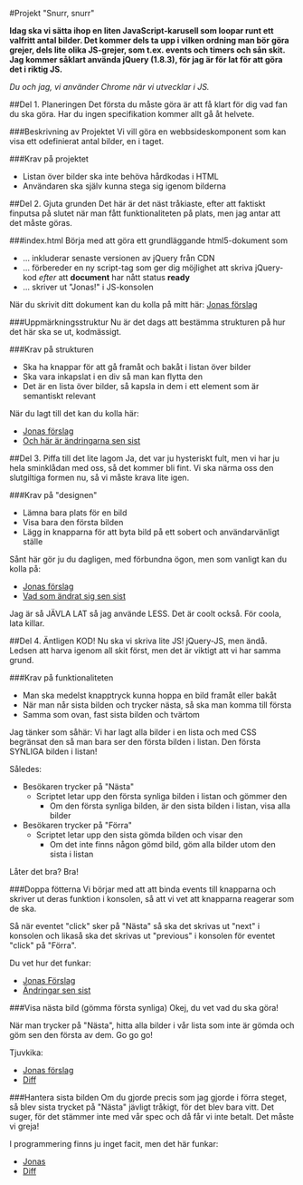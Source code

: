 #Projekt "Snurr, snurr"

**Idag ska vi sätta ihop en liten JavaScript-karusell som loopar runt ett valfritt antal bilder. Det kommer dels ta upp i vilken ordning man bör göra grejer, dels lite olika JS-grejer, som t.ex. events och timers och sån skit. Jag kommer såklart använda jQuery (1.8.3), för jag är för lat för att göra det i riktig JS.**

_Du och jag, vi använder Chrome när vi utvecklar i JS._

##Del 1. Planeringen
Det första du måste göra är att få klart för dig vad fan du ska göra. Har du ingen specifikation kommer allt gå åt helvete. 

###Beskrivning av Projektet
Vi vill göra en webbsideskomponent som kan visa ett odefinierat antal bilder, en i taget.

###Krav på projektet
- Listan över bilder ska inte behöva hårdkodas i HTML
- Användaren ska själv kunna stega sig igenom bilderna

##Del 2. Gjuta grunden
Det här är det näst tråkiaste, efter att faktiskt finputsa på slutet när man fått funktionaliteten på plats, men jag antar att det måste göras.

###index.html
Börja med att göra ett grundläggande html5-dokument som

- … inkluderar senaste versionen av jQuery från CDN
- … förbereder en ny script-tag som ger dig möjlighet att skriva jQuery-kod _efter_ att **document** har nått status **ready**
- … skriver ut "Jonas!" i JS-konsolen

När du skrivit ditt dokument kan du kolla på mitt här: [Jonas förslag](https://github.com/cjgk/beargramming/blob/15016a265c7b4dd84776f50273520451f762dfd3/index.html)

###Uppmärkningsstruktur
Nu är det dags att bestämma strukturen på hur det här ska se ut, kodmässigt.

###Krav på strukturen
- Ska ha knappar för att gå framåt och bakåt i listan över bilder
- Ska vara inkapslat i en div så man kan flytta den
- Det är en lista över bilder, så kapsla in dem i ett element som är semantiskt relevant

När du lagt till det kan du kolla här: 

- [Jonas förslag](https://github.com/cjgk/beargramming/blob/f649e60436d8100d718bf7e1aeb563179017f1a6/index.html) 
- [Och här är ändringarna sen sist](https://github.com/cjgk/beargramming/compare/15016a265c7b4dd84776f50273520451f762dfd3%E2%80%A6f649e60436d8100d718bf7e1aeb563179017f1a6#index.html)

##Del 3. Piffa till det lite lagom
Ja, det var ju hysteriskt fult, men vi har ju hela sminklådan med oss, så det kommer bli fint. Vi ska närma oss den slutgiltiga formen nu, så vi måste krava lite igen.

###Krav på "designen"
- Lämna bara plats för en bild
- Visa bara den första bilden
- Lägg in knapparna för att byta bild på ett sobert och användarvänligt ställe

Sånt här gör ju du dagligen, med förbundna ögon, men som vanligt kan du kolla på:

- [Jonas förslag](https://github.com/cjgk/beargramming/blob/31a914f3f8e210cb5529ac98e682e0c99b3a3067/index.html)
- [Vad som ändrat sig sen sist](https://github.com/cjgk/beargramming/compare/f649e60436d8100d718bf7e1aeb563179017f1a6%E2%80%A631a914f3f8e210cb5529ac98e682e0c99b3a3067#index.html)

Jag är så JÄVLA LAT så jag använde LESS. Det är coolt också. För coola, lata killar.

##Del 4. Äntligen KOD!
Nu ska vi skriva lite JS! jQuery-JS, men ändå. Ledsen att harva igenom all skit först, men det är viktigt att vi har samma grund.

###Krav på funktionaliteten
- Man ska medelst knapptryck kunna hoppa en bild framåt eller bakåt
- När man når sista bilden och trycker nästa, så ska man komma till första
- Samma som ovan, fast sista bilden och tvärtom

Jag tänker som såhär: Vi har lagt alla bilder i en lista och med CSS begränsat den så man bara ser den första bilden i listan. Den första SYNLIGA bilden i listan!

Således:

- Besökaren trycker på "Nästa"
	- Scriptet letar upp den första synliga bilden i listan och gömmer den
		- Om den första synliga bilden, är den sista bilden i listan, visa alla bilder
- Besökaren trycker på "Förra"
	- Scriptet letar upp den sista gömda bilden och visar den
		- Om det inte finns någon gömd bild, göm alla bilder utom den sista i listan
		
Låter det bra? Bra!

###Doppa fötterna
Vi börjar med att att binda events till knapparna och skriver ut deras funktion i konsolen, så att vi vet att knapparna reagerar som de ska.

Så när eventet "click" sker på "Nästa" så ska det skrivas ut "next" i konsolen och likaså ska det skrivas ut "previous" i konsolen för eventet "click" på "Förra".

Du vet hur det funkar:

- [Jonas Förslag](https://github.com/cjgk/beargramming/blob/e6af731474b6cfad83a7289704ac258658a48ae6/index.html)
- [Ändringar sen sist](https://github.com/cjgk/beargramming/compare/31a914f3f8e210cb5529ac98e682e0c99b3a3067%E2%80%A6e6af731474b6cfad83a7289704ac258658a48ae6#index.html)

###Visa nästa bild (gömma första synliga)
Okej, du vet vad du ska göra! 

När man trycker på "Nästa", hitta alla bilder i vår lista som inte är gömda och göm sen den första av dem. Go go go!

Tjuvkika:

- [Jonas förslag](https://github.com/cjgk/beargramming/blob/f56286d9dc3633f9c71f532b618d9e6c7e551e95/index.html)
- [Diff](https://github.com/cjgk/beargramming/compare/e6af731474b6cfad83a7289704ac258658a48ae6%E2%80%A6f56286d9dc3633f9c71f532b618d9e6c7e551e95#index.html)

###Hantera sista bilden
Om du gjorde precis som jag gjorde i förra steget, så blev sista trycket på "Nästa" jävligt tråkigt, för det blev bara vitt. Det suger, för det stämmer inte med vår spec och då får vi inte betalt. Det måste vi greja!

I programmering finns ju inget facit, men det här funkar:

- [Jonas](https://github.com/cjgk/beargramming/blob/0f711464a833b9aed9073d137aa2f62d3c6ac422/index.html)
- [Diff](https://github.com/cjgk/beargramming/compare/f56286d9dc3633f9c71f532b618d9e6c7e551e95%E2%80%A60f711464a833b9aed9073d137aa2f62d3c6ac422#index.html)